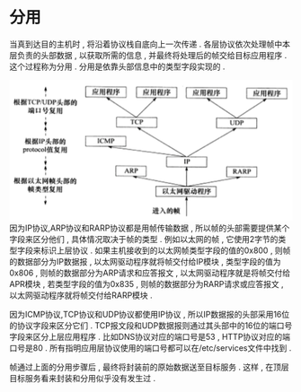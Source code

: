 # 分用

当真到达目的主机时 , 将沿着协议栈自底向上一次传递 . 各层协议依次处理帧中本层负责的头部数据 , 以获取所需的信息 , 并最终将处理后的帧交给目标应用程序 . 这个过程称为分用 . 分用是依靠头部信息中的类型字段实现的 .

![](/assets/fenyong.png)因为IP协议,ARP协议和RARP协议都是用帧传输数据 , 所以帧的头部需要提供某个字段来区分他们 , 具体情况取决于帧的类型 . 例如以太网的帧 , 它使用2字节的类型字段来标识上层协议 . 如果主机接收到的以太网帧类型字段的值的0x800 , 则帧的数据部分为IP数据报 , 以太网驱动程序就将帧交付给IP模块 , 类型字段的值为0x806 , 则帧的数据部分为ARP请求和应答报文 , 以太网驱动程序就是将帧交付给APR模块 , 若类型字段的值为0x835 , 则帧的数据部分为RARP请求或应答报文 , 以太网驱动程序就将帧交付给RARP模块 .

因为ICMP协议,TCP协议和UDP协议都使用IP协议 , 所以IP数据报的头部采用16位的协议字段来区分它们 . TCP报文段和UDP数据报则通过其头部中的16位的端口号字段来区分上层应用程序 . 比如DNS协议对应的端口号是53 , HTTP协议对应的端口号是80 . 所有指明应用层协议使用的端口号都可以在/etc/services文件中找到 .

帧通过上面的分用步骤后 , 最终将封装前的原始数据送至目标服务 . 这样 , 在顶层目标服务看来封装和分用似乎没有发生过 . 

